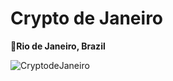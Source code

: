 # Crypto de Janeiro

**Rio de Janeiro, Brazil**

![CryptodeJaneiro](https://user-images.githubusercontent.com/115193410/194437856-5bcad209-51cb-4d0a-9309-f13f388ffccb.jpeg)


